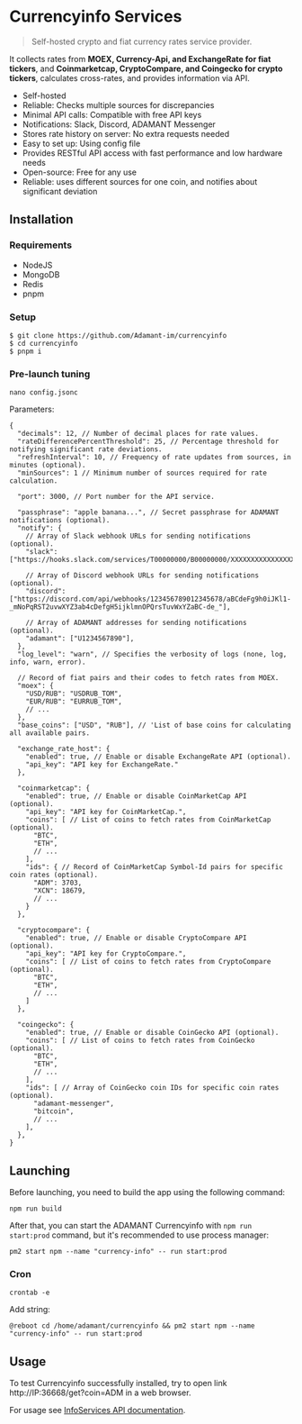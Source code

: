 # Currencyinfo Services

> Self-hosted crypto and fiat currency rates service provider.

It collects rates from **MOEX, Currency-Api, and ExchangeRate for fiat tickers**, and **Coinmarketcap, CryptoCompare, and Coingecko for crypto tickers**, calculates cross-rates, and provides information via API.

- Self-hosted
- Reliable: Checks multiple sources for discrepancies
- Minimal API calls: Compatible with free API keys
- Notifications: Slack, Discord, ADAMANT Messenger
- Stores rate history on server: No extra requests needed
- Easy to set up: Using config file
- Provides RESTful API access with fast performance and low hardware needs
- Open-source: Free for any use
- Reliable: uses different sources for one coin, and notifies about significant deviation

## Installation

### Requirements

- NodeJS
- MongoDB
- Redis
- pnpm

### Setup

```
$ git clone https://github.com/Adamant-im/currencyinfo
$ cd currencyinfo
$ pnpm i
```

### Pre-launch tuning

```
nano config.jsonc
```

Parameters:

```jsonc
{
  "decimals": 12, // Number of decimal places for rate values.
  "rateDifferencePercentThreshold": 25, // Percentage threshold for notifying significant rate deviations.
  "refreshInterval": 10, // Frequency of rate updates from sources, in minutes (optional).
  "minSources": 1 // Minimum number of sources required for rate calculation.

  "port": 3000, // Port number for the API service.

  "passphrase": "apple banana...", // Secret passphrase for ADAMANT notifications (optional).
  "notify": {
    // Array of Slack webhook URLs for sending notifications (optional).
    "slack": ["https://hooks.slack.com/services/T00000000/B00000000/XXXXXXXXXXXXXXXXXXXXXXXX"],

    // Array of Discord webhook URLs for sending notifications (optional).
    "discord": ["https://discord.com/api/webhooks/123456789012345678/aBCdeFg9h0iJKl1-_mNoPqRST2uvwXYZ3ab4cDefgH5ijklmnOPQrsTuvWxYZaBC-de_"],

    // Array of ADAMANT addresses for sending notifications (optional).
    "adamant": ["U1234567890"],
  },
  "log_level": "warn", // Specifies the verbosity of logs (none, log, info, warn, error).

  // Record of fiat pairs and their codes to fetch rates from MOEX.
  "moex": {
    "USD/RUB": "USDRUB_TOM",
    "EUR/RUB": "EURRUB_TOM",
    // ...
  },
  "base_coins": ["USD", "RUB"], // 'List of base coins for calculating all available pairs.

  "exchange_rate_host": {
    "enabled": true, // Enable or disable ExchangeRate API (optional).
    "api_key": "API key for ExchangeRate."
  },

  "coinmarketcap": {
    "enabled": true, // Enable or disable CoinMarketCap API (optional).
    "api_key": "API key for CoinMarketCap.",
    "coins": [ // List of coins to fetch rates from CoinMarketCap (optional).
      "BTC",
      "ETH",
      // ...
    ],
    "ids": { // Record of CoinMarketCap Symbol-Id pairs for specific coin rates (optional).
      "ADM": 3703,
      "XCN": 18679,
      // ...
    }
  },

  "cryptocompare": {
    "enabled": true, // Enable or disable CryptoCompare API (optional).
    "api_key": "API key for CryptoCompare.",
    "coins": [ // List of coins to fetch rates from CryptoCompare (optional).
      "BTC",
      "ETH",
      // ...
    ]
  },

  "coingecko": {
    "enabled": true, // Enable or disable CoinGecko API (optional).
    "coins": [ // List of coins to fetch rates from CoinGecko (optional).
      "BTC",
      "ETH",
      // ...
    ],
    "ids": [ // Array of CoinGecko coin IDs for specific coin rates (optional).
      "adamant-messenger",
      "bitcoin",
      // ...
    ],
  },
}
```

## Launching

Before launching, you need to build the app using the following command:

```
npm run build
```

After that, you can start the ADAMANT Currencyinfo with `npm run start:prod` command, but it's recommended to use process manager:

```
pm2 start npm --name "currency-info" -- run start:prod
```

### Cron

```
crontab -e
```

Add string:

```
@reboot cd /home/adamant/currencyinfo && pm2 start npm --name "currency-info" -- run start:prod
```

## Usage

To test Currencyinfo successfully installed, try to open link
http://IP:36668/get?coin=ADM in a web browser.

For usage see [InfoServices API documentation](https://github.com/Adamant-im/currencyinfo/wiki/InfoServices-API-documentation).
